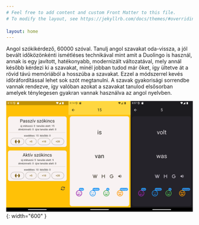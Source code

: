 ```yaml
---
# Feel free to add content and custom Front Matter to this file.
# To modify the layout, see https://jekyllrb.com/docs/themes/#overriding-theme-defaults

layout: home
---
```


Angol szókikérdező, 60000 szóval. Tanulj angol szavakat oda-vissza, a jól bevált időközönkénti ismétléses technikával mint amit a Duolingo is használ, annak is egy javított, hatékonyabb, modernizált változatával, mely annál később kérdezi ki a szavakat, minél jobban tudod már őket, így ültetve át a rövid távú memóriából a hosszúba a szavakat. Ezzel a módszerrel kevés időráfordítással lehet sok szót megtanulni. A szavak gyakorisági sorrendbe vannak rendezve, így valóban azokat a szavakat tanulod elsősorban amelyek ténylegesen gyakran vannak használva az angol nyelvben.

![image tooltip here](/assets/angolmagscreenshots.png){: width="600" }